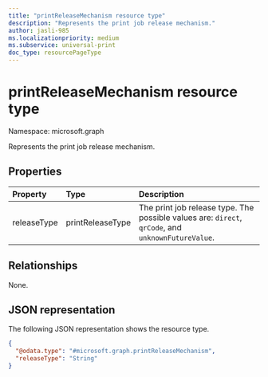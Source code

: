 ```yaml
---
title: "printReleaseMechanism resource type"
description: "Represents the print job release mechanism."
author: jasli-985
ms.localizationpriority: medium
ms.subservice: universal-print
doc_type: resourcePageType
---
```


# printReleaseMechanism resource type

Namespace: microsoft.graph

Represents the print job release mechanism.

## Properties
|Property|Type|Description|
|:---|:---|:---|
|releaseType|printReleaseType|The print job release type. The possible values are: `direct`, `qrCode`, and `unknownFutureValue`.|

## Relationships
None.

## JSON representation
The following JSON representation shows the resource type.
<!-- {
  "blockType": "resource",
  "@odata.type": "microsoft.graph.printReleaseMechanism"
}
-->
``` json
{
  "@odata.type": "#microsoft.graph.printReleaseMechanism",
  "releaseType": "String"
}
```
